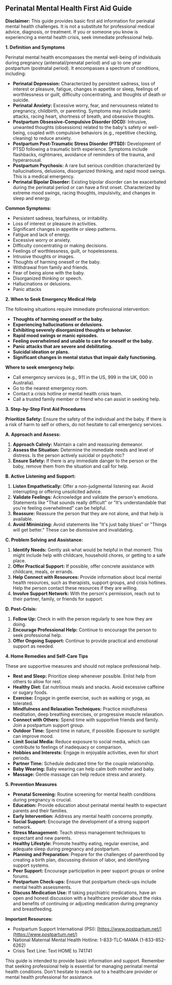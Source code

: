 ## Perinatal Mental Health First Aid Guide

**Disclaimer:** This guide provides basic first aid information for perinatal mental health challenges. It is not a substitute for professional medical advice, diagnosis, or treatment. If you or someone you know is experiencing a mental health crisis, seek immediate professional help.

**1. Definition and Symptoms**

Perinatal mental health encompasses the mental well-being of individuals during pregnancy (antenatal/prenatal period) and up to one year postpartum (postnatal period). It encompasses a spectrum of conditions, including:

*   **Perinatal Depression:** Characterized by persistent sadness, loss of interest or pleasure, fatigue, changes in appetite or sleep, feelings of worthlessness or guilt, difficulty concentrating, and thoughts of death or suicide.
*   **Perinatal Anxiety:** Excessive worry, fear, and nervousness related to pregnancy, childbirth, or parenting. Symptoms may include panic attacks, racing heart, shortness of breath, and obsessive thoughts.
*   **Postpartum Obsessive-Compulsive Disorder (OCD):** Intrusive, unwanted thoughts (obsessions) related to the baby's safety or well-being, coupled with compulsive behaviors (e.g., repetitive checking, cleaning) to reduce anxiety.
*   **Postpartum Post-Traumatic Stress Disorder (PTSD):** Development of PTSD following a traumatic birth experience. Symptoms include flashbacks, nightmares, avoidance of reminders of the trauma, and hyperarousal.
*   **Postpartum Psychosis:** A rare but serious condition characterized by hallucinations, delusions, disorganized thinking, and rapid mood swings.  This is a medical emergency.
*   **Perinatal Bipolar Disorder:**  Existing bipolar disorder can be exacerbated during the perinatal period or can have a first onset. Characterized by extreme mood swings, racing thoughts, impulsivity, and changes in sleep and energy.

**Common Symptoms:**

*   Persistent sadness, tearfulness, or irritability.
*   Loss of interest or pleasure in activities.
*   Significant changes in appetite or sleep patterns.
*   Fatigue and lack of energy.
*   Excessive worry or anxiety.
*   Difficulty concentrating or making decisions.
*   Feelings of worthlessness, guilt, or hopelessness.
*   Intrusive thoughts or images.
*   Thoughts of harming oneself or the baby.
*   Withdrawal from family and friends.
*   Fear of being alone with the baby.
*   Disorganized thinking or speech.
*   Hallucinations or delusions.
*   Panic attacks

**2. When to Seek Emergency Medical Help**

The following situations require immediate professional intervention:

*   **Thoughts of harming oneself or the baby.**
*   **Experiencing hallucinations or delusions.**
*   **Exhibiting severely disorganized thoughts or behavior.**
*   **Rapid mood swings or manic episodes.**
*   **Feeling overwhelmed and unable to care for oneself or the baby.**
*   **Panic attacks that are severe and debilitating.**
*   **Suicidal ideation or plans.**
*   **Significant changes in mental status that impair daily functioning.**

**Where to seek emergency help:**

*   Call emergency services (e.g., 911 in the US, 999 in the UK, 000 in Australia).
*   Go to the nearest emergency room.
*   Contact a crisis hotline or mental health crisis team.
*   Call a trusted family member or friend who can assist in seeking help.

**3. Step-by-Step First Aid Procedures**

**Prioritize Safety:** Ensure the safety of the individual and the baby.  If there is a risk of harm to self or others, do not hesitate to call emergency services.

**A. Approach and Assess:**

1.  **Approach Calmly:** Maintain a calm and reassuring demeanor.
2.  **Assess the Situation:** Determine the immediate needs and level of distress. Is the person actively suicidal or psychotic?
3.  **Ensure Safety:** If there is any immediate danger to the person or the baby, remove them from the situation and call for help.

**B. Active Listening and Support:**

1.  **Listen Empathetically:** Offer a non-judgmental listening ear.  Avoid interrupting or offering unsolicited advice.
2.  **Validate Feelings:** Acknowledge and validate the person's emotions. Statements like "That sounds really difficult" or "It's understandable that you're feeling overwhelmed" can be helpful.
3.  **Reassure:** Reassure the person that they are not alone, and that help is available.
4.  **Avoid Minimizing:**  Avoid statements like "It's just baby blues" or "Things will get better." These can be dismissive and invalidating.

**C. Problem Solving and Assistance:**

1.  **Identify Needs:**  Gently ask what would be helpful in that moment.  This might include help with childcare, household chores, or getting to a safe place.
2.  **Offer Practical Support:** If possible, offer concrete assistance with childcare, meals, or errands.
3.  **Help Connect with Resources:** Provide information about local mental health resources, such as therapists, support groups, and crisis hotlines.  Help the person contact these resources if they are willing.
4.  **Involve Support Network:** With the person's permission, reach out to their partner, family, or friends for support.

**D. Post-Crisis:**

1.  **Follow Up:** Check in with the person regularly to see how they are doing.
2.  **Encourage Professional Help:**  Continue to encourage the person to seek professional help.
3.  **Offer Ongoing Support:**  Continue to provide practical and emotional support as needed.

**4. Home Remedies and Self-Care Tips**

These are supportive measures and should not replace professional help.

*   **Rest and Sleep:** Prioritize sleep whenever possible.  Enlist help from others to allow for rest.
*   **Healthy Diet:** Eat nutritious meals and snacks. Avoid excessive caffeine or sugary foods.
*   **Exercise:** Engage in gentle exercise, such as walking or yoga, as tolerated.
*   **Mindfulness and Relaxation Techniques:** Practice mindfulness meditation, deep breathing exercises, or progressive muscle relaxation.
*   **Connect with Others:** Spend time with supportive friends and family. Join a postpartum support group.
*   **Outdoor Time:** Spend time in nature, if possible. Exposure to sunlight can improve mood.
*   **Limit Social Media:** Reduce exposure to social media, which can contribute to feelings of inadequacy or comparison.
*   **Hobbies and Interests:** Engage in enjoyable activities, even for short periods.
*   **Partner Time:**  Schedule dedicated time for the couple relationship.
*   **Baby Wearing:**  Baby wearing can help calm both mother and baby.
*   **Massage:** Gentle massage can help reduce stress and anxiety.

**5. Prevention Measures**

*   **Prenatal Screening:** Routine screening for mental health conditions during pregnancy is crucial.
*   **Education:** Provide education about perinatal mental health to expectant parents and their families.
*   **Early Intervention:** Address any mental health concerns promptly.
*   **Social Support:** Encourage the development of a strong support network.
*   **Stress Management:** Teach stress management techniques to expectant and new parents.
*   **Healthy Lifestyle:** Promote healthy eating, regular exercise, and adequate sleep during pregnancy and postpartum.
*   **Planning and Preparation:** Prepare for the challenges of parenthood by creating a birth plan, discussing division of labor, and identifying support systems.
*   **Peer Support:** Encourage participation in peer support groups or online forums.
*   **Postpartum Check-ups:** Ensure that postpartum check-ups include mental health assessments.
*   **Discuss Medication Use:** If taking psychiatric medications, have an open and honest discussion with a healthcare provider about the risks and benefits of continuing or adjusting medication during pregnancy and breastfeeding.

**Important Resources:**

*   Postpartum Support International (PSI): [https://www.postpartum.net/](https://www.postpartum.net/)
*   National Maternal Mental Health Hotline: 1-833-TLC-MAMA (1-833-852-6262)
*   Crisis Text Line: Text HOME to 741741

This guide is intended to provide basic information and support.  Remember that seeking professional help is essential for managing perinatal mental health conditions. Don't hesitate to reach out to a healthcare provider or mental health professional for assistance.
